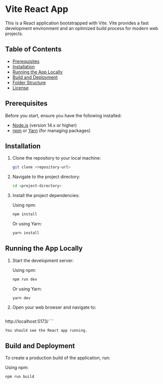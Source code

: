 # Vite React App

This is a React application bootstrapped with Vite. Vite provides a fast development environment and an optimized build process for modern web projects.

## Table of Contents

- [Prerequisites](#prerequisites)
- [Installation](#installation)
- [Running the App Locally](#running-the-app-locally)
- [Build and Deployment](#build-and-deployment)
- [Folder Structure](#folder-structure)
- [License](#license)

## Prerequisites

Before you start, ensure you have the following installed:

- [Node.js](https://nodejs.org/) (version 14.x or higher)
- [npm](https://www.npmjs.com/) or [Yarn](https://yarnpkg.com/) (for managing packages)

## Installation

1. Clone the repository to your local machine:

    ```bash
    git clone <repository-url>
    ```

2. Navigate to the project directory:

    ```bash
    cd <project-directory>
    ```

3. Install the project dependencies:

    Using npm:

    ```bash
    npm install
    ```

    Or using Yarn:

    ```bash
    yarn install
    ```

## Running the App Locally

1. Start the development server:

    Using npm:

    ```bash
    npm run dev
    ```

    Or using Yarn:

    ```bash
    yarn dev
    ```

2. Open your web browser and navigate to:

    ```
http://localhost:5173/
    ```

    You should see the React app running.

## Build and Deployment

To create a production build of the application, run:

Using npm:

```bash
npm run build
